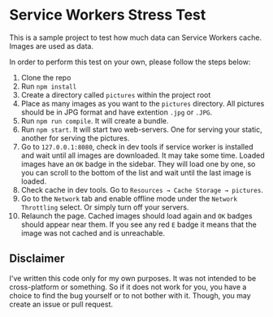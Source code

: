 # Service Workers Stress Test

This is a sample project to test how much data can Service Workers cache.
Images are used as data.

In order to perform this test on your own, please follow the steps below:

1. Clone the repo
2. Run `npm install`
3. Create a directory called `pictures` within the project root
4. Place as many images as you want to the `pictures` directory. All pictures should be in JPG format and have extention `.jpg` or `.JPG`.
5. Run `npm run compile`. It will create a bundle.
6. Run `npm start`. It will start two web-servers. One for serving your static, another for serving the pictures.
7. Go to `127.0.0.1:8080`, check in dev tools if service worker is installed and wait until all images are downloaded. It may take some time. Loaded images have an `OK` badge in the sidebar. They will load one by one, so you can scroll to the bottom of the list and wait until the last image is loaded.
8. Check cache in dev tools. Go to `Resources → Cache Storage → pictures`.
9. Go to the `Network` tab and enable offline mode under the `Network Throttling` select. Or simply turn off your servers.
10. Relaunch the page. Cached images should load again and `OK` badges should appear near them. If you see any red `E` badge it means that the image was not cached and is unreachable.

## Disclaimer

I've written this code only for my own purposes.
It was not intended to be cross-platform or something.
So if it does not work for you, you have a choice to find the bug yourself or to not bother with it. Though, you may create an issue or pull request.

